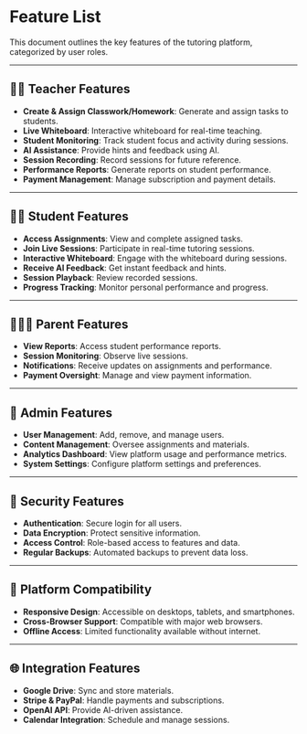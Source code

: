 # Feature List

This document outlines the key features of the tutoring platform, categorized by user roles.

---

## 👨‍🏫 Teacher Features

- **Create & Assign Classwork/Homework**: Generate and assign tasks to students.
- **Live Whiteboard**: Interactive whiteboard for real-time teaching.
- **Student Monitoring**: Track student focus and activity during sessions.
- **AI Assistance**: Provide hints and feedback using AI.
- **Session Recording**: Record sessions for future reference.
- **Performance Reports**: Generate reports on student performance.
- **Payment Management**: Manage subscription and payment details.

---

## 👩‍🎓 Student Features

- **Access Assignments**: View and complete assigned tasks.
- **Join Live Sessions**: Participate in real-time tutoring sessions.
- **Interactive Whiteboard**: Engage with the whiteboard during sessions.
- **Receive AI Feedback**: Get instant feedback and hints.
- **Session Playback**: Review recorded sessions.
- **Progress Tracking**: Monitor personal performance and progress.

---

## 👨‍👩‍👧 Parent Features

- **View Reports**: Access student performance reports.
- **Session Monitoring**: Observe live sessions.
- **Notifications**: Receive updates on assignments and performance.
- **Payment Oversight**: Manage and view payment information.

---

## 🔧 Admin Features

- **User Management**: Add, remove, and manage users.
- **Content Management**: Oversee assignments and materials.
- **Analytics Dashboard**: View platform usage and performance metrics.
- **System Settings**: Configure platform settings and preferences.

---

## 🔐 Security Features

- **Authentication**: Secure login for all users.
- **Data Encryption**: Protect sensitive information.
- **Access Control**: Role-based access to features and data.
- **Regular Backups**: Automated backups to prevent data loss.

---

## 📱 Platform Compatibility

- **Responsive Design**: Accessible on desktops, tablets, and smartphones.
- **Cross-Browser Support**: Compatible with major web browsers.
- **Offline Access**: Limited functionality available without internet.

---

## 🌐 Integration Features

- **Google Drive**: Sync and store materials.
- **Stripe & PayPal**: Handle payments and subscriptions.
- **OpenAI API**: Provide AI-driven assistance.
- **Calendar Integration**: Schedule and manage sessions.


